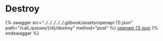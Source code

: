 # Destroy

{% swagger src="../../../../../.gitbook/assets/openapi (1).json" path="/call_queues/{id}/destroy" method="post" %}
[openapi (1).json](<../../../../../.gitbook/assets/openapi (1).json>)
{% endswagger %}
